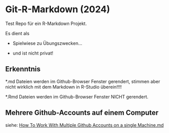 # Git-R-Markdown (2024)

Test Repo für ein R-Markdown Projekt.

Es dient als

-   Spielwiese zu Übungszwecken...

-   und ist nicht privat!

## Erkenntnis

\*.md Dateien werden im Github-Browser Fenster gerendert, stimmen aber nicht wirklich mit dem Markdown in R-Studio überein!!!!

\*.Rmd Dateien werden im Github-Browser Fenster NICHT gerendert.

## Mehrere Github-Accounts auf einem Computer

siehe: [How To Work With Multiple Github Accounts on a single Machine.md](How%20To%20Work%20With%20Multiple%20Github%20Accounts%20on%20a%20single%20Machine.md)
